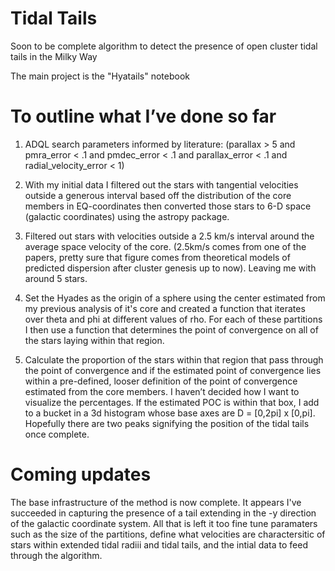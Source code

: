 # Tidal Tails
Soon to be complete algorithm to detect the presence of open cluster tidal tails in the Milky Way

The main project is the "Hyatails" notebook


# To outline what I’ve done so far
1.  ADQL search parameters informed by literature: (parallax > 5 and pmra_error < .1 and pmdec_error < .1 and parallax_error < .1 and radial_velocity_error < 1)

2. With my initial data I filtered out the stars with tangential velocities outside a generous interval based off the distribution of the core members in EQ-coordinates then converted those stars to 6-D space (galactic coordinates) using the astropy package.
 
3.  Filtered out stars with velocities outside a 2.5 km/s interval around the average space velocity of the core. (2.5km/s comes from one of the papers, pretty sure that figure comes from theoretical models of predicted dispersion after cluster genesis up to now). Leaving me with around 5 stars. 

4. Set the Hyades as the origin of a sphere using the center estimated from my previous analysis of it's core and created a function that iterates over theta and phi at different values of rho. For each of these partitions I then use a function that determines the point of convergence on all of the stars laying within that region. 

5. Calculate the proportion of the stars within that region that pass through the point of convergence and if the estimated point of convergence lies within a pre-defined, looser definition of the point of convergence estimated from the core members. I haven’t decided how I want to visualize the percentages. If the estimated POC is within that box, I add to a bucket in a 3d histogram whose base axes are D = [0,2pi] x [0,pi]. Hopefully there are two peaks signifying the position of the tidal tails once complete.

# Coming updates 
The base infrastructure of the method is now complete. It appears I've succeeded in capturing the presence of a tail extending in the -y direction of the galactic coordinate system. All that is left it too fine tune paramaters such as the size of the partitions, define what velocities are charactersitic of stars within extended tidal radiii and tidal tails, and the intial data to feed through the algorithm.  



